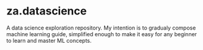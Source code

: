 # za.datascience
A data science exploration repository. My intention is to gradualy compose machine learning guide, simplified enough to make it easy for any beginner to learn and master ML concepts. 
